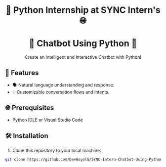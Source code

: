 <div align="center">
  <h1>🐍 Python Internship at SYNC Intern's 🌐</h1>
  <h1>🤖 Chatbot Using Python 🐍</h1>
  <p>Create an Intelligent and Interactive Chatbot with Python!</p>
</div>

## 🤖 Features

- 🗣️ Natural language understanding and response.
- 💡 Customizable conversation flows and intents.

## 🌐 Prerequisites

- Python IDLE or Visual Studio Code

## 🛠️ Installation

1. Clone this repository to your local machine:

```bash
git clone https://github.com/DevGoyalG/SYNC-Intern-Chatbot-Using-Python.git

